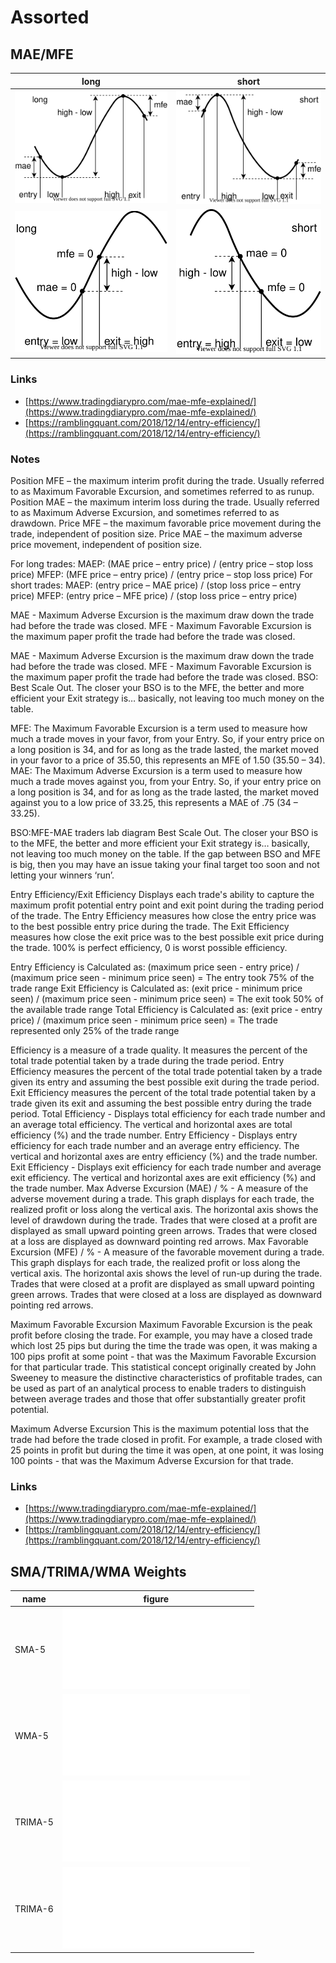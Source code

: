 # Assorted

## MAE/MFE

| long | short |
| ---- | ---- |
| ![long](mae-mfe/long.svg) | ![long](mae-mfe/short.svg) |
| ![long-monotonic](mae-mfe/long-monotonic.svg) | ![short-monotonic](mae-mfe/short-monotonic.svg) |

### Links

- [https://www.tradingdiarypro.com/mae-mfe-explained/](https://www.tradingdiarypro.com/mae-mfe-explained/)
- [https://ramblingquant.com/2018/12/14/entry-efficiency/](https://ramblingquant.com/2018/12/14/entry-efficiency/)

### Notes

Position MFE – the maximum interim profit during the trade. Usually referred to as Maximum Favorable Excursion, and sometimes referred to as runup.
Position MAE – the maximum interim loss during the trade. Usually referred to as Maximum Adverse Excursion, and sometimes referred to as drawdown.
Price MFE – the maximum favorable price movement during the trade, independent of position size.
Price MAE – the maximum adverse price movement, independent of position size.

For long trades:
MAEP: (MAE price – entry price) / (entry price – stop loss price)
MFEP: (MFE price – entry price) / (entry price – stop loss price)
For short trades:
MAEP: (entry price – MAE price) / (stop loss price – entry price)
MFEP:  (entry price – MFE price) / (stop loss price – entry price)

MAE - Maximum Adverse Excursion is the maximum draw down the trade had before the trade was closed.
MFE - Maximum Favorable Excursion is the maximum paper profit the trade had before the trade was closed.

MAE - Maximum Adverse Excursion is the maximum draw down the trade had before the trade was closed.
MFE - Maximum Favorable Excursion is the maximum paper profit the trade had before the trade was closed.
BSO: Best Scale Out. The closer your BSO is to the MFE, the better and more efficient your Exit strategy is… basically, not leaving too much money on the table.

MFE:
The Maximum Favorable Excursion is a term used to measure how much a trade moves in your favor, from your Entry.
So, if your entry price on a long position is 34, and for as long as the trade lasted, the market moved in your favor to a price of 35.50, this represents an MFE of 1.50 (35.50 – 34).
MAE:
The Maximum Adverse Excursion is a term used to measure how much a trade moves against you, from your Entry.
So, if your entry price on a long position is 34, and for as long as the trade lasted, the market moved against you to a low price of 33.25, this represents a MAE of .75 (34 – 33.25).

BSO:MFE-MAE traders lab diagram
Best Scale Out. The closer your BSO is to the MFE, the better and more efficient your Exit strategy is… basically, not leaving too much money on the table.
If the gap between BSO and MFE is big, then you may have an issue taking your final target too soon and not letting your winners ‘run’.

Entry Efficiency/Exit Efficiency
Displays each trade's ability to capture the maximum profit potential entry point and exit point during the trading period of  the trade.
The Entry Efficiency measures how close the entry price was to the best possible entry price during the trade.
The Exit Efficiency measures how close the exit price was to the best possible exit price during the trade.
100% is perfect efficiency, 0 is worst possible efficiency.

Entry Efficiency is Calculated as:
(maximum price seen - entry price) / (maximum price seen - minimum price seen)
= The entry took 75% of the trade range
Exit Efficiency is Calculated as:
(exit price - minimum price seen) / (maximum price seen - minimum price seen)
= The exit took 50% of the available trade range
Total Efficiency is Calculated as:
(exit price - entry price) / (maximum price seen - minimum price seen)
= The trade represented only 25% of the trade range

Efficiency is a measure of a trade quality.
It measures the percent of the total trade potential taken by a trade during the trade period.
Entry Efficiency measures the percent of the total trade potential taken by a trade given its entry and assuming the best possible exit during the trade period.
Exit Efficiency measures the percent of the total trade potential taken by a trade given its exit and assuming the best possible entry during the trade period.
Total Efficiency - Displays total efficiency for each trade number and an average total efficiency. The vertical and horizontal axes are total efficiency (%) and the trade number.
Entry Efficiency - Displays entry efficiency for each trade number and an average entry efficiency. The vertical and horizontal axes are entry efficiency (%) and the trade number.
Exit Efficiency - Displays exit efficiency for each trade number and average exit efficiency. The vertical and horizontal axes are exit efficiency (%) and the trade number.
Max Adverse Excursion (MAE) / % - A measure of the adverse movement during a trade. This graph displays for each trade, the realized profit or loss along the vertical axis. The horizontal axis shows the level of drawdown during the trade. Trades that were closed at a profit are displayed as small upward pointing green arrows. Trades that were closed at a loss are displayed as downward pointing red arrows.
Max Favorable Excursion (MFE) / % - A measure of the favorable movement during a trade. This graph displays for each trade, the realized profit or loss along the vertical axis. The horizontal axis shows the level of run-up during the trade. Trades that were closed at a profit are displayed as small upward pointing green arrows. Trades that were closed at a loss are displayed as downward pointing red arrows.

Maximum Favorable Excursion
Maximum Favorable Excursion is the peak profit before closing the trade. For example, you may have a closed trade which lost 25 pips but during the time the trade was open, it was making a 100 pips profit at some point - that was the Maximum Favorable Excursion for that particular trade.
This statistical concept originally created by John Sweeney to measure the distinctive characteristics of profitable trades, can be used as part of an analytical process to enable traders to distinguish between average trades and those that offer substantially greater profit potential.

Maximum Adverse Excursion
This is the maximum potential loss that the trade had before the trade closed in profit. For example, a trade closed with 25 points in profit but during the time it was open, at one point, it was losing 100 points - that was the Maximum Adverse Excursion for that trade.

### Links

- [https://www.tradingdiarypro.com/mae-mfe-explained/](https://www.tradingdiarypro.com/mae-mfe-explained/)
- [https://ramblingquant.com/2018/12/14/entry-efficiency/](https://ramblingquant.com/2018/12/14/entry-efficiency/)


## SMA/TRIMA/WMA Weights

| name | figure |
| ---- | ------ |
| SMA-5 | ![weights-sma-5](sma-trima-wma/weights-sma-5.svg) |
| WMA-5 | ![weights-wma-5](sma-trima-wma/weights-wma-5.svg) |
| TRIMA-5 | ![weights-trima-5](sma-trima-wma/weights-trima-5.svg) |
| TRIMA-6 | ![weights-trima-6](sma-trima-wma/weights-trima-6.svg) |
